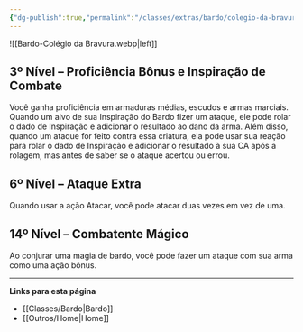 ```yaml
---
{"dg-publish":true,"permalink":"/classes/extras/bardo/colegio-da-bravura/","tags":["Sub-Classes Bardo"]}
---
```



![[Bardo-Colégio da Bravura.webp\|left]]

## 3º Nível – Proficiência Bônus e Inspiração de Combate
Você ganha proficiência em armaduras médias, escudos e armas marciais.  
Quando um alvo de sua Inspiração do Bardo fizer um ataque, ele pode rolar o dado de Inspiração e adicionar o resultado ao dano da arma. Além disso, quando um ataque for feito contra essa criatura, ela pode usar sua reação para rolar o dado de Inspiração e adicionar o resultado à sua CA após a rolagem, mas antes de saber se o ataque acertou ou errou.

## 6º Nível – Ataque Extra
Quando usar a ação Atacar, você pode atacar duas vezes em vez de uma.

## 14º Nível – Combatente Mágico  
Ao conjurar uma magia de bardo, você pode fazer um ataque com sua arma como uma ação bônus.
___
**Links para esta página**  
- [[Classes/Bardo\|Bardo]]
- [[Outros/Home\|Home]]
